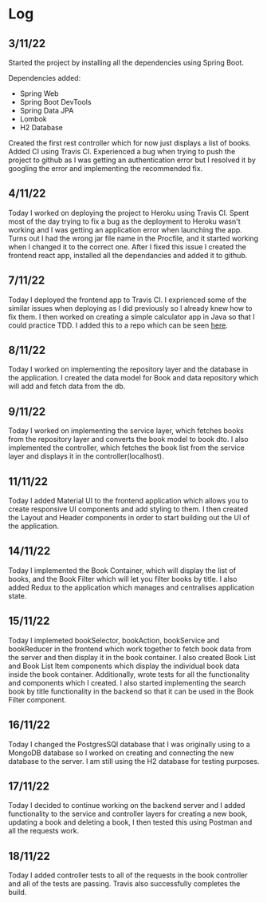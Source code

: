 # Log
## 3/11/22
Started the project by installing all the dependencies using Spring Boot.

Dependencies added:
- Spring Web
- Spring Boot DevTools
- Spring Data JPA
- Lombok
- H2 Database

Created the first rest controller which for now just displays a list of books.
Added CI using Travis CI.
Experienced a bug when trying to push the project to github as I was getting an authentication error
but I resolved it by googling the error and implementing the recommended fix. 

## 4/11/22
Today I worked on deploying the project to Heroku using Travis CI. Spent most of the day 
trying to fix a bug as the deployment to Heroku wasn't working and I was getting an application error 
when launching the app. Turns out I had the wrong jar file name in the Procfile, and it started working 
when I changed it to the correct one. After I fixed this issue I created the frontend react app, installed
all the dependancies and added it to github. 

## 7/11/22
Today I deployed the frontend app to Travis CI. I exprienced some of the similar issues when deploying as 
I did previously so I already knew how to fix them. I then worked on creating a simple calculator app in Java 
so that I could practice TDD. I added this to a repo which can be seen [here](https://github.com/paulinakoz/TDD-in-Java).

## 8/11/22
Today I worked on implementing the repository layer and the database in the application. I created the data model for Book and data 
repository which will add and fetch data from the db. 

## 9/11/22
Today I worked on implementing the service layer, which fetches books from the repository layer and converts the book model to book dto. 
I also implemented the controller, which fetches the book list from the service layer and displays it in the controller(localhost).

## 11/11/22
Today I added Material UI to the frontend application which allows you to create responsive UI components and add styling to them. I then created the
Layout and Header components in order to start building out the UI of the application. 

## 14/11/22
Today I implemented the Book Container, which will display the list of books, and the Book Filter which will let you filter books by title. I also added 
Redux to the application which manages and centralises application state. 

## 15/11/22
Today I implemeted bookSelector, bookAction, bookService and bookReducer in the frontend which work together to fetch book data from the server and then 
display it in the book container. I also created Book List and Book List Item components which display the individual book data inside the book container.
Additionally, wrote tests for all the functionality and components which I created. I also started implementing the search book by title functionality in 
the backend so that it can be used in the Book Filter component. 

## 16/11/22
Today I changed the PostgresSQl database that I was originally using to a MongoDB database so I worked on creating and connecting the new database to the server. 
I am still using the H2 database for testing purposes. 

## 17/11/22
Today I decided to continue working on the backend server and I added functionality to the service and controller layers for creating a new book, updating 
a book and deleting a book, I then tested this using Postman and all the requests work. 

## 18/11/22
Today I added controller tests to all of the requests in the book controller and all of the tests are passing. Travis also successfully completes the build.  
